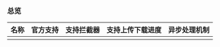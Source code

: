 ### 总览

| 名称 | 官方支持 | 支持拦截器 | 支持上传下载进度 | 异步处理机制 |
| ---- | -------- | ---------- | ---------------- | ------------ |
|      |          |            |                  |              |
